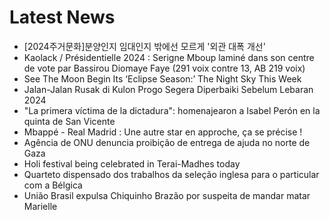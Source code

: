 # Latest News
-  [2024주거문화]분양인지 임대인지 밖에선 모르게 '외관 대폭 개선'
-  Kaolack / Présidentielle 2024 : Serigne Mboup laminé dans son centre de vote par Bassirou Diomaye Faye (291 voix contre 13, AB 219 voix)
-  See The Moon Begin Its ‘Eclipse Season:’ The Night Sky This Week
-  Jalan-Jalan Rusak di Kulon Progo Segera Diperbaiki Sebelum Lebaran 2024
-  "La primera víctima de la dictadura": homenajearon a Isabel Perón en la quinta de San Vicente
-  Mbappé - Real Madrid : Une autre star en approche, ça se précise !
-  Agência de ONU denuncia proibição de entrega de ajuda no norte de Gaza
-  Holi festival being celebrated in Terai-Madhes today
-  Quarteto dispensado dos trabalhos da seleção inglesa para o particular com a Bélgica
-  União Brasil expulsa Chiquinho Brazão por suspeita de mandar matar Marielle
